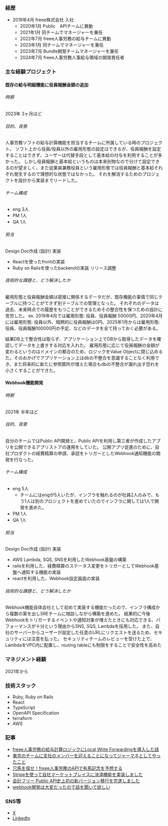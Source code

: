 ### 経歴

- 2019年4月 freee株式会社 入社
  - 2020年1月 Public　APIチームに異動
  - 2021年1月 同チームでマネージャーを兼任
  - 2022年7月 freee人事労務の給与チームに異動
  - 2023年1月 同チームでマネージャーを兼任
  - 2023年7月 Bundle開発チームマネージャーを兼任
  - 2024年7月 freee人事労務人事給与領域の開発責任者

### 主な経験プロジェクト

#### **既存の給与明細機能に役員報酬金額の追加**

###### 時期

2023年 3ヶ月ほど

###### 目的、背景

人事労務ソフトの給与計算機能を担当するチームに所属している時のプロジェクト。
ソフト上から役員/役員以外の雇用形態の設定はできるが、役員報酬を設定することはできず、ユーザーは代替手段として基本給の付与を利用することが多かった。
しかし役員報酬と基本給というものは本来別物なので分けて設定できるのが望ましく、また従業員兼務役員という雇用形態では役員報酬と基本給それぞれ発生するので理想的な状態ではなかった。
それを解消するためのプロジェクトを設計から実装までリードした。

###### チーム構成

- eng 3人
- PM 1人
- QA 1人

###### 担当

Design Doc作成 (設計)
実装
- Reactを使ったfrontの実装
- Ruby on Railsを使ったbackendの実装
リリース調整

###### 技術的な課題と、どう解決したか

雇用形態と役員報酬金額は密接に関係するデータだが、既存機能の事情で同じテーブルに持つことができず別テーブルでの管理となった。
それぞれのデータは過去、未来時点での履歴をもつことができるためその整合性を保つための設計に苦労した。
ex. 2019年4月では雇用形態: 役員、役員報酬 50000円、2020年4月には雇用形態: 役員以外、暗黙的に役員報酬は0円、2025年1月からは雇用形態: 役員、役員報酬100000円の予定、などのデータを全て持っておく必要がある。

結果DB上で整合性は取らず、アプリケーション上でDBから取得したデータを確認してデータを上書きする対応を入れた。
雇用形態に応じて役員報酬の金額が変わるというのはドメインの都合のため、ロジックをValue Objectに閉じ込めるた。そのおかげでアプリケーション上はdbの不整合を意識することなく利用でき、また将来的に新たに参照箇所が増えた場合もdbの不整合が漏れ出す恐れを小さくすることができた。

#### **Webhook機能開発**

###### 時期

2021年 半年ほど

###### 目的、背景
自分のチームではPublic API開発と、Public APIを利用し第三者が作成したアプリを公開できるアプリストアの運用をしていた。
公開アプリ促進のために、自社プロダクトの経費精算の申請、承認をトリガーとしたWebhook通知機能の開発を行なった。

###### チーム構成
- eng 5人 
  - チームにはengが5人いたが、インフラを触れるのが社員2人のみで、もう1人は別のプロジェクトを進めていたのでインフラに関しては1人で開発を進めた。
- PM 1人
- QA 1人

###### 担当
Design Doc作成 (設計)
実装
- AWS Lambda, SQS, SNSを利用したWebhook基盤の構築
- railsを利用した、経費精算のステータス変更をトリガーとしてWebhook基盤へ通知する機能の実装
- reactを利用した、Webhook設定画面の実装

###### 技術的な課題と、どう解決したか
Webhook機能自体会社として初めて実装する機能だったので、インフラ構成から複数の案を出しSREチームに相談しながら構築を進めた。
結果的に今後Webhookをトリガーするイベントや通知対象が増えたときにも対応できる、パフォーマンスが十分という理由からSNS, SQS, Lambdaを採用した。
また、自社のサーバーからユーザーが設定した任意のURLにリクエストを送るため、セキュリティには注意を払った。
セキュリティチームのレビューを受けた上で、LambdaをVPC内に配置し、routing tableにも制限をすることで安全性を高めた


### マネジメント経験
2021年から

### 技術スタック
- Ruby, Ruby on Rails
- React
- TypeScript
- OpenAPI Specification
- terraform
- AWS

### 記事
- [freee人事労務の給与計算ロジックにLocal Write Forwardingを導入した話](https://developers.freee.co.jp/entry/introduce-local-write-forwarding)
- [東京のチームに支社のメンバーを迎えることになってジャーマネとしてやったこと](https://developers.freee.co.jp/entry/my-remote-management)
- [穴馬を探せ！freee人事労務のAPIで有馬記念を予想する](https://developers.freee.co.jp/entry/predict-arima_kinen-with-freee-public-api)
- [Stripeを使って自社マーケットプレイスに決済機能を実装しました](https://developers.freee.co.jp/entry/implementation-payment-with-stripe)
- [会計フリー Public API史上初の新バージョン移行を完遂しました](https://developers.freee.co.jp/entry/public-api-breaking-change)
- [webhook開発は大変だったので話を聞いて欲しい](https://developers.freee.co.jp/entry/webhook-development-was-hard)

### SNS等
- [X](https://twitter.com/poul8et6)
- [LinkedIn](https://www.linkedin.com/in/%E4%BC%B8%E4%B8%80%E9%83%8E-%E6%9D%BE%E6%BE%A4-2818a4204/)
